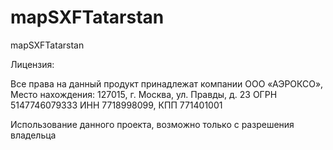 # mapSXFTatarstan
mapSXFTatarstan

Лицензия:

Все права на данный продукт принадлежат компании ООО «АЭРОКСО»,
Место нахождения: 127015, г. Москва, 
ул. Правды, д. 23
ОГРН 5147746079333 ИНН 7718998099, 
КПП 771401001

Использование данного проекта, возможно только с разрешения владельца






